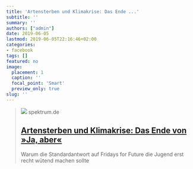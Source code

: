 ```yaml
---
title: 'Artensterben und Klimakrise: Das Ende ...'
subtitle: ''
summary: ''
authors: ["admin"]
date: 2019-06-05
lastmod: 2019-06-05T22:16:46+02:00
categories:
- facebook
tags: []
featured: no
image:
  placement: 1
  caption: ''
  focal_point: 'Smart'
  preview_only: true
slug: ''
---
```


> [![](https://static.spektrum.de/fm/912/f1920x1080/iStock-186020968_MarcelC.jpg)](https://www.spektrum.de/kolumne/das-ende-von-ja-aber/1649036)
> spektrum.de
> ## [Artensterben und Klimakrise: Das Ende von »Ja, aber«](https://www.spektrum.de/kolumne/das-ende-von-ja-aber/1649036)
>
>Warum die Standardantwort auf Fridays for Future die Jugend erst recht wütend machen sollte

